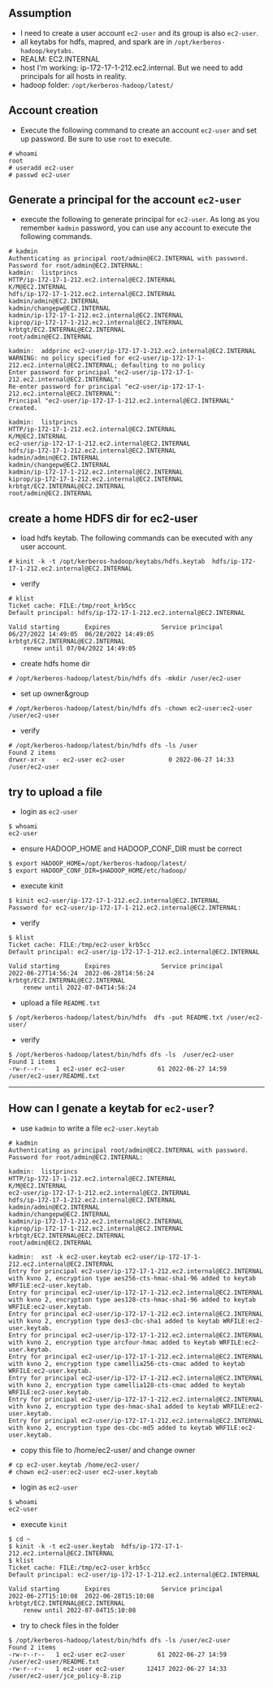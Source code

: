 ## Assumption
- I need to create a user account `ec2-user` and its group is also `ec2-user`.
- all keytabs for hdfs, mapred, and spark are in `/opt/kerberos-hadoop/keytabs`.
- REALM: EC2.INTERNAL
- host I'm working: ip-172-17-1-212.ec2.internal. But we need to add principals for all hosts in reality.
- hadoop folder: `/opt/kerberos-hadoop/latest/`

## Account creation
- Execute the following command to create an account `ec2-user` and set up password. Be sure to use `root` to execute.
```
# whoami
root
# useradd ec2-user
# passwd ec2-user
```
## Generate a principal for the account `ec2-user`
- execute the following to generate principal for `ec2-user`. As long as you remember `kadmin` password, you can use any account to execute the following commands.
```
# kadmin
Authenticating as principal root/admin@EC2.INTERNAL with password.
Password for root/admin@EC2.INTERNAL: 
kadmin:  listprincs
HTTP/ip-172-17-1-212.ec2.internal@EC2.INTERNAL
K/M@EC2.INTERNAL
hdfs/ip-172-17-1-212.ec2.internal@EC2.INTERNAL
kadmin/admin@EC2.INTERNAL
kadmin/changepw@EC2.INTERNAL
kadmin/ip-172-17-1-212.ec2.internal@EC2.INTERNAL
kiprop/ip-172-17-1-212.ec2.internal@EC2.INTERNAL
krbtgt/EC2.INTERNAL@EC2.INTERNAL
root/admin@EC2.INTERNAL

kadmin:  addprinc ec2-user/ip-172-17-1-212.ec2.internal@EC2.INTERNAL
WARNING: no policy specified for ec2-user/ip-172-17-1-212.ec2.internal@EC2.INTERNAL; defaulting to no policy
Enter password for principal "ec2-user/ip-172-17-1-212.ec2.internal@EC2.INTERNAL": 
Re-enter password for principal "ec2-user/ip-172-17-1-212.ec2.internal@EC2.INTERNAL": 
Principal "ec2-user/ip-172-17-1-212.ec2.internal@EC2.INTERNAL" created.

kadmin:  listprincs
HTTP/ip-172-17-1-212.ec2.internal@EC2.INTERNAL
K/M@EC2.INTERNAL
ec2-user/ip-172-17-1-212.ec2.internal@EC2.INTERNAL
hdfs/ip-172-17-1-212.ec2.internal@EC2.INTERNAL
kadmin/admin@EC2.INTERNAL
kadmin/changepw@EC2.INTERNAL
kadmin/ip-172-17-1-212.ec2.internal@EC2.INTERNAL
kiprop/ip-172-17-1-212.ec2.internal@EC2.INTERNAL
krbtgt/EC2.INTERNAL@EC2.INTERNAL
root/admin@EC2.INTERNAL

```

## create a home HDFS dir for ec2-user
- load hdfs keytab. The following commands can be executed with any user account.

```
# kinit -k -t /opt/kerberos-hadoop/keytabs/hdfs.keytab  hdfs/ip-172-17-1-212.ec2.internal@EC2.INTERNAL

```
- verify
```
# klist
Ticket cache: FILE:/tmp/root_krb5cc
Default principal: hdfs/ip-172-17-1-212.ec2.internal@EC2.INTERNAL

Valid starting       Expires              Service principal
06/27/2022 14:49:05  06/28/2022 14:49:05  krbtgt/EC2.INTERNAL@EC2.INTERNAL
	renew until 07/04/2022 14:49:05

```
- create hdfs home dir
```
# /opt/kerberos-hadoop/latest/bin/hdfs dfs -mkdir /user/ec2-user
```
- set up owner&group
```
# /opt/kerberos-hadoop/latest/bin/hdfs dfs -chown ec2-user:ec2-user /user/ec2-user
```
- verify
```
# /opt/kerberos-hadoop/latest/bin/hdfs dfs -ls /user
Found 2 items
drwxr-xr-x   - ec2-user ec2-user            0 2022-06-27 14:33 /user/ec2-user
```

## try to upload a file
- login as `ec2-user`
```
$ whoami
ec2-user
```
- ensure HADOOP_HOME and HADOOP_CONF_DIR must be correct
```
$ export HADOOP_HOME=/opt/kerberos-hadoop/latest/
$ export HADOOP_CONF_DIR=$HADOOP_HOME/etc/hadoop/
```
- execute kinit
```
$ kinit ec2-user/ip-172-17-1-212.ec2.internal@EC2.INTERNAL
Password for ec2-user/ip-172-17-1-212.ec2.internal@EC2.INTERNAL: 

```
- verify
```
$ klist
Ticket cache: FILE:/tmp/ec2-user_krb5cc
Default principal: ec2-user/ip-172-17-1-212.ec2.internal@EC2.INTERNAL

Valid starting       Expires              Service principal
2022-06-27T14:56:24  2022-06-28T14:56:24  krbtgt/EC2.INTERNAL@EC2.INTERNAL
	renew until 2022-07-04T14:56:24

```

- upload a file `README.txt`

```
$ /opt/kerberos-hadoop/latest/bin/hdfs  dfs -put README.txt /user/ec2-user/
```

- verify
```
$ /opt/kerberos-hadoop/latest/bin/hdfs dfs -ls  /user/ec2-user
Found 1 items
-rw-r--r--   1 ec2-user ec2-user         61 2022-06-27 14:59 /user/ec2-user/README.txt

```
---
## How can I genate a keytab for `ec2-user`?
- use `kadmin` to write a file `ec2-user.keytab`
```
# kadmin
Authenticating as principal root/admin@EC2.INTERNAL with password.
Password for root/admin@EC2.INTERNAL: 

kadmin:  listprincs
HTTP/ip-172-17-1-212.ec2.internal@EC2.INTERNAL
K/M@EC2.INTERNAL
ec2-user/ip-172-17-1-212.ec2.internal@EC2.INTERNAL
hdfs/ip-172-17-1-212.ec2.internal@EC2.INTERNAL
kadmin/admin@EC2.INTERNAL
kadmin/changepw@EC2.INTERNAL
kadmin/ip-172-17-1-212.ec2.internal@EC2.INTERNAL
kiprop/ip-172-17-1-212.ec2.internal@EC2.INTERNAL
krbtgt/EC2.INTERNAL@EC2.INTERNAL
root/admin@EC2.INTERNAL

kadmin:  xst -k ec2-user.keytab ec2-user/ip-172-17-1-212.ec2.internal@EC2.INTERNAL
Entry for principal ec2-user/ip-172-17-1-212.ec2.internal@EC2.INTERNAL with kvno 2, encryption type aes256-cts-hmac-sha1-96 added to keytab WRFILE:ec2-user.keytab.
Entry for principal ec2-user/ip-172-17-1-212.ec2.internal@EC2.INTERNAL with kvno 2, encryption type aes128-cts-hmac-sha1-96 added to keytab WRFILE:ec2-user.keytab.
Entry for principal ec2-user/ip-172-17-1-212.ec2.internal@EC2.INTERNAL with kvno 2, encryption type des3-cbc-sha1 added to keytab WRFILE:ec2-user.keytab.
Entry for principal ec2-user/ip-172-17-1-212.ec2.internal@EC2.INTERNAL with kvno 2, encryption type arcfour-hmac added to keytab WRFILE:ec2-user.keytab.
Entry for principal ec2-user/ip-172-17-1-212.ec2.internal@EC2.INTERNAL with kvno 2, encryption type camellia256-cts-cmac added to keytab WRFILE:ec2-user.keytab.
Entry for principal ec2-user/ip-172-17-1-212.ec2.internal@EC2.INTERNAL with kvno 2, encryption type camellia128-cts-cmac added to keytab WRFILE:ec2-user.keytab.
Entry for principal ec2-user/ip-172-17-1-212.ec2.internal@EC2.INTERNAL with kvno 2, encryption type des-hmac-sha1 added to keytab WRFILE:ec2-user.keytab.
Entry for principal ec2-user/ip-172-17-1-212.ec2.internal@EC2.INTERNAL with kvno 2, encryption type des-cbc-md5 added to keytab WRFILE:ec2-user.keytab.

```
- copy this file to /home/ec2-user/ and change owner
```
# cp ec2-user.keytab /home/ec2-user/
# chown ec2-user:ec2-user ec2-user.keytab 
```
- login as `ec2-user`
```
$ whoami
ec2-user
```
- execute `kinit`
```
$ cd ~
$ kinit -k -t ec2-user.keytab  hdfs/ip-172-17-1-212.ec2.internal@EC2.INTERNAL
$ klist
Ticket cache: FILE:/tmp/ec2-user_krb5cc
Default principal: ec2-user/ip-172-17-1-212.ec2.internal@EC2.INTERNAL

Valid starting       Expires              Service principal
2022-06-27T15:10:08  2022-06-28T15:10:08  krbtgt/EC2.INTERNAL@EC2.INTERNAL
	renew until 2022-07-04T15:10:08

```
- try to check files in the folder
```
$ /opt/kerberos-hadoop/latest/bin/hdfs dfs -ls /user/ec2-user
Found 2 items
-rw-r--r--   1 ec2-user ec2-user         61 2022-06-27 14:59 /user/ec2-user/README.txt
-rw-r--r--   1 ec2-user ec2-user      12417 2022-06-27 14:33 /user/ec2-user/jce_policy-8.zip
```

